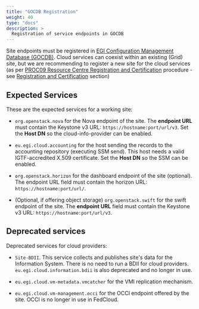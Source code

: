```yaml
---
title: "GOCDB Registration"
weight: 40
type: "docs"
description: >
  Registration of service endpoints in GOCDB
---
```


Site endpoints must be registered in
[EGI Configuration Management Database (GOCDB)](https://goc.egi.eu). Cloud
services can coexist within an existing (Grid) site, but we are recommending to
register a new site for the cloud services (as per
[PROC09 Resource Centre Registration and Certification](https://confluence.egi.eu/display/EGIPP/PROC09+Resource+Centre+Registration+and+Certification)
procedure - see
[Registration and Certification](../registration-and-certification) section)

## Expected Services

These are the expected services for a working site:

- `org.openstack.nova` for the Nova endpoint of the site. The **endpoint URL**
  must contain the Keystone v3 URL: `https://hostname:port/url/v3`. Set the
  **Host DN** so the cloud-info-provider can be enabled.

- `eu.egi.cloud.accounting` for the host sending the records to the accounting
  repository (executing SSM send). This host needs a valid IGTF-accredited X.509
  certificate. Set the **Host DN** so the SSM can be enabled.

- `org.openstack.horizon` for the dashboard endpoint of the site (optional). The
  endpoint URL field must contain the horizon URL: `https://hostname:port/url/`.

- (Optional, if offering object storage) `org.openstack.swift` for the swift
  endpoint of the site. The **endpoint URL** field must contain the Keystone v3
  URL: `https://hostname:port/url/v3`.

## Deprecated services

Deprecated services for cloud providers:

- `Site-BDII`. This service collects and publishes site\'s data for the
  Information System. There is no need to run a BDII for cloud providers.
  `eu.egi.cloud.information.bdii` is also deprecated and no longer in use.

- `eu.egi.cloud.vm-metadata.vmcatcher` for the VMI replication mechanism.

- `eu.egi.cloud.vm-management.occi` for the OCCI endpoint offered by the site.
  OCCI is no longer in use in FedCloud.
